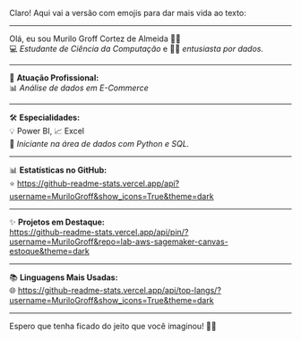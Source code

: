 Claro! Aqui vai a versão com emojis para dar mais vida ao texto:

---

Olá, eu sou Murilo Groff Cortez de Almeida 🤟🏻  
💻 *Estudante de Ciência da Computação* e 👨‍💻 *entusiasta por dados.*

---

🎯 **Atuação Profissional:**  
📊 *Análise de dados em E-Commerce*

---

🛠️ **Especialidades:**  
💡 Power BI, 📈 Excel  
🐍 *Iniciante na área de dados com Python e SQL.*

---

📊 **Estatísticas no GitHub:**  
⭐ https://github-readme-stats.vercel.app/api?username=MuriloGroff&show_icons=True&theme=dark

---

✨ **Projetos em Destaque:**  
https://github-readme-stats.vercel.app/api/pin/?username=MuriloGroff&repo=lab-aws-sagemaker-canvas-estoque&theme=dark

---

📚 **Linguagens Mais Usadas:**  
🌐 https://github-readme-stats.vercel.app/api/top-langs/?username=MuriloGroff&show_icons=True&theme=dark

---

Espero que tenha ficado do jeito que você imaginou! 🚀😊
